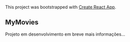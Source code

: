 This project was bootstrapped with [Create React App](https://github.com/facebook/create-react-app).

## MyMovies

Projeto em desenvolvimento em breve mais informações...
